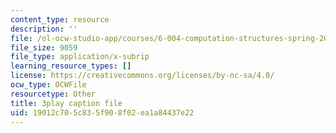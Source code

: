```yaml
---
content_type: resource
description: ''
file: /ol-ocw-studio-app/courses/6-004-computation-structures-spring-2017/19012c705c835f908f02ea1a84437e22_QBcQJdJk9r8.vtt
file_size: 9059
file_type: application/x-subrip
learning_resource_types: []
license: https://creativecommons.org/licenses/by-nc-sa/4.0/
ocw_type: OCWFile
resourcetype: Other
title: 3play caption file
uid: 19012c70-5c83-5f90-8f02-ea1a84437e22
---
```

